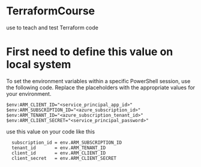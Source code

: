 # TerraformCourse
use to teach and test Terraform code

# First need to define this value on local system
To set the environment variables within a specific PowerShell session, use the following code. Replace the placeholders with the appropriate values for your environment.
```
$env:ARM_CLIENT_ID="<service_principal_app_id>"
$env:ARM_SUBSCRIPTION_ID="<azure_subscription_id>"
$env:ARM_TENANT_ID="<azure_subscription_tenant_id>"
$env:ARM_CLIENT_SECRET="<service_principal_password>"
```
use this value on your code like this 
```
  subscription_id = env.ARM_SUBSCRIPTION_ID
  tenant_id       = env.ARM_TENANT_ID
  client_id       = env.ARM_CLIENT_ID
  client_secret   = env.ARM_CLIENT_SECRET
```